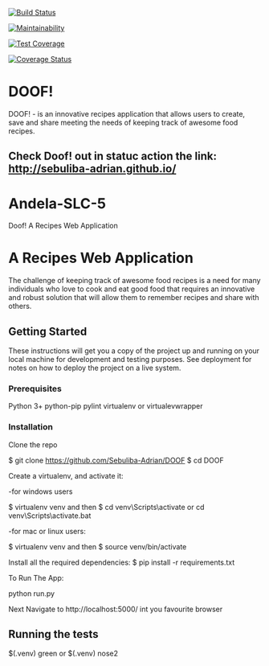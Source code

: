 [![Build Status](https://travis-ci.org/Sebuliba-Adrian/DOOF.svg?branch=master)](https://travis-ci.org/Sebuliba-Adrian/DOOF)

[![Maintainability](https://api.codeclimate.com/v1/badges/81c0b1784a2851458604/maintainability)](https://codeclimate.com/github/Sebuliba-Adrian/DOOF/maintainability)

[![Test Coverage](https://api.codeclimate.com/v1/badges/81c0b1784a2851458604/test_coverage)](https://codeclimate.com/github/Sebuliba-Adrian/DOOF/test_coverage)

[![Coverage Status](https://coveralls.io/repos/github/Sebuliba-Adrian/DOOF/badge.svg?branch=master)](https://coveralls.io/github/Sebuliba-Adrian/DOOF?branch=master)

# DOOF!
DOOF! - is  an innovative recipes application that allows users  to create, save and share meeting the needs of keeping track of awesome food recipes.
## Check Doof! out in statuc action the link: http://sebuliba-adrian.github.io/

# Andela-SLC-5

Doof! A Recipes Web Application

# A Recipes Web Application


The challenge of keeping track of awesome food recipes is a need for many individuals who love to cook and eat good food that requires an innovative and robust solution that will  allow them to remember recipes and share with others.


## Getting Started

These instructions will get you a copy of the project up and running on your local machine for development and testing purposes. See deployment for notes on how to deploy the project on a live system.

### Prerequisites

Python 3+
python-pip 
pylint virtualenv or virtualevwrapper


### Installation

Clone the repo

$ git clone https://github.com/Sebuliba-Adrian/DOOF
$ cd DOOF

Create a virtualenv, and activate it:

-for windows users

$ virtualenv venv
and then
$ cd venv\Scripts\activate or cd venv\Scripts\activate.bat

-for mac or linux users:

$ virtualenv venv
and then
$ source venv/bin/activate

Install all the required dependencies:
$ pip install -r requirements.txt

To Run The App:

python run.py

Next Navigate to http://localhost:5000/ int you favourite browser 


## Running the tests
$(.venv) green
or
$(.venv) nose2


